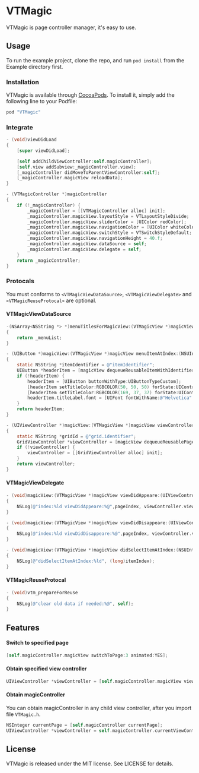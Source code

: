 # VTMagic
VTMagic is page controller manager, it's easy to use.

## Usage

To run the example project, clone the repo, and run `pod install` from the Example directory first.

### Installation

VTMagic is available through [CocoaPods](http://cocoapods.org). To install
it, simply add the following line to your Podfile:

```ruby
pod "VTMagic"
```

### Integrate

```objective-c
- (void)viewDidLoad
{
    [super viewDidLoad];

    [self addChildViewController:self.magicController];
    [self.view addSubview:_magicController.view];
    [_magicController didMoveToParentViewController:self];
    [_magicController.magicView reloadData];
}

- (VTMagicController *)magicController
{
    if (!_magicController) {
        _magicController = [[VTMagicController alloc] init];
        _magicController.magicView.layoutStyle = VTLayoutStyleDivide;
        _magicController.magicView.sliderColor = [UIColor redColor];
        _magicController.magicView.navigationColor = [UIColor whiteColor];
        _magicController.magicView.switchStyle = VTSwitchStyleDefault;
        _magicController.magicView.navigationHeight = 40.f;
        _magicController.magicView.dataSource = self;
        _magicController.magicView.delegate = self;
    }
    return _magicController;
}
```

### Protocals

You must conforms to `<VTMagicViewDataSource>`, `<VTMagicViewDelegate>` and `<VTMagicReuseProtocal>` are optional.

####  VTMagicViewDataSource

```objective-c
-(NSArray<NSString *> *)menuTitlesForMagicView:(VTMagicView *)magicView
{
    return _menuList;
}

- (UIButton *)magicView:(VTMagicView *)magicView menuItemAtIndex:(NSUInteger)itemIndex
{
    static NSString *itemIdentifier = @"itemIdentifier";
    UIButton *headerItem = [magicView dequeueReusableItemWithIdentifier:itemIdentifier];
    if (!headerItem) {
        headerItem = [UIButton buttonWithType:UIButtonTypeCustom];
        [headerItem setTitleColor:RGBCOLOR(50, 50, 50) forState:UIControlStateNormal];
        [headerItem setTitleColor:RGBCOLOR(169, 37, 37) forState:UIControlStateSelected];
        headerItem.titleLabel.font = [UIFont fontWithName:@"Helvetica" size:16.f];
    }
    return headerItem;
}

- (UIViewController *)magicView:(VTMagicView *)magicView viewControllerAtPage:(NSUInteger)pageIndex
{
    static NSString *gridId = @"grid.identifier";
    GridViewController *viewController = [magicView dequeueReusablePageWithIdentifier:gridId];
    if (!viewController) {
        viewController = [[GridViewController alloc] init];
    }
    return viewController;
}
```

#### VTMagicViewDelegate

```objective-c
- (void)magicView:(VTMagicView *)magicView viewDidAppeare:(UIViewController *)viewController atPage:(NSUInteger)pageIndex
{
    NSLog(@"index:%ld viewDidAppeare:%@",pageIndex, viewController.view);
}

- (void)magicView:(VTMagicView *)magicView viewDidDisappeare:(UIViewController *)viewController atPage:(NSUInteger)pageIndex
{
    NSLog(@"index:%ld viewDidDisappeare:%@",pageIndex, viewController.view);
}

- (void)magicView:(VTMagicView *)magicView didSelectItemAtIndex:(NSUInteger)itemIndex
{
    NSLog(@"didSelectItemAtIndex:%ld", (long)itemIndex);
}
```

#### VTMagicReuseProtocal

```objective-c
- (void)vtm_prepareForReuse
{
    NSLog(@"clear old data if needed:%@", self);
}
```

## Features

#### Switch to specified page

```objective-c
[self.magicController.magicView switchToPage:3 animated:YES];
```

#### Obtain specified view controller

```objective-c
UIViewController *viewController = [self.magicController.magicView viewControllerAtPage:3];
```

#### Obtain magicController

You can obtain magicController in any child view controller, after you import file `VTMagic.h`.
```objective-c
NSInteger currentPage = [self.magicController currentPage];
UIViewController *viewController = self.magicController.currentViewController;
```

## License

VTMagic is released under the MIT license. See LICENSE for details.
